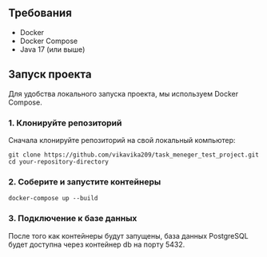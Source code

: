 ## Требования

- Docker
- Docker Compose
- Java 17 (или выше)

## Запуск проекта

Для удобства локального запуска проекта, мы используем Docker Compose. 

### 1. Клонируйте репозиторий

Сначала клонируйте репозиторий на свой локальный компьютер:

`git clone https://github.com/vikavika209/task_meneger_test_project.git
cd your-repository-directory`

### 2. Соберите и запустите контейнеры

`docker-compose up --build`

### 3. Подключение к базе данных

После того как контейнеры будут запущены, база данных PostgreSQL будет доступна через контейнер db на порту 5432.
